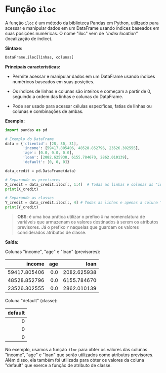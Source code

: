 # Função `iloc`

A função `iloc` é um método da biblioteca Pandas em Python, utilizado para acessar e manipular dados em um DataFrame usando índices baseados em suas posições numéricas. O nome "iloc" vem de _"index location"_ (localização de índice).

**Sintaxe:**

```python
DataFrame.iloc[linhas, colunas]
```

**Principais características:**

- Permite acessar e manipular dados em um DataFrame usando índices numéricos baseados em suas posições.

- Os índices de linhas e colunas são inteiros e começam a partir de 0, seguindo a ordem das linhas e colunas do DataFrame.

- Pode ser usado para acessar células específicas, fatias de linhas ou colunas e combinações de ambas.

**Exemplo:**

```python
import pandas as pd

# Exemplo do DataFrame
data = {'clientid': [28, 30, 31],
        'income': [59417.805406, 48528.852796, 23526.302555],
        'age': [0.0, 0.0, 0.0],
        'loan': [2082.625938, 6155.784670, 2862.010139],
        'default': [0, 0, 0]}

data_credit = pd.DataFrame(data)

# Separando os previsores
X_credit = data_credit.iloc[:, 1:4]  # Todas as linhas e colunas as "income", "age" e "loan"
print(X_credit)

# Separando as classes
Y_credit = data_credit.iloc[:, 4] # Todas as linhas e apenas a coluna "default"
print(Y_credit)
```

> **OBS**: é uma boa prática utilizar o prefixo `X` na nomenclatura de variáveis que armazenam os valores destinados à serem os atributos previsores. Já o prefixo `Y` naquelas que guardam os valores considerados atributos de classe.

**Saída:**

Colunas "income", "age" e "loan" (previsores):

|       income | age |        loan |
| -----------: | --: | ----------: |
| 59417.805406 | 0.0 | 2082.625938 |
| 48528.852796 | 0.0 | 6155.784670 |
| 23526.302555 | 0.0 | 2862.010139 |

Coluna "default" (classe):

| default |
| ------: |
|       0 |
|       0 |
|       0 |

No exemplo, usamos a função `iloc` para obter os valores das colunas "income", "age" e "loan" que serão utilizados como atributos previsores. Além disso, ela também foi utilizada para obter os valores da coluna "default" que exerce a função de atributo de classe.